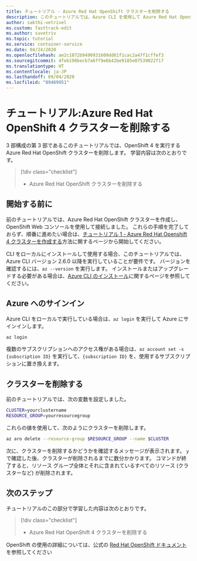 ```yaml
---
title: チュートリアル - Azure Red Hat OpenShift クラスターを削除する
description: このチュートリアルでは、Azure CLI を使用して Azure Red Hat OpenShift クラスターを削除する方法を学習します
author: sakthi-vetrivel
ms.custom: fasttrack-edit
ms.author: suvetriv
ms.topic: tutorial
ms.service: container-service
ms.date: 04/24/2020
ms.openlocfilehash: ae2c1072b9490931609dd61f1cac2a47f1cffef3
ms.sourcegitcommit: 4feb198becb7a6ff9e6b42be9185e07539022f17
ms.translationtype: HT
ms.contentlocale: ja-JP
ms.lasthandoff: 09/04/2020
ms.locfileid: "89469951"
---
```

# <a name="tutorial-delete-an-azure-red-hat-openshift-4-cluster"></a>チュートリアル:Azure Red Hat OpenShift 4 クラスターを削除する

3 部構成の第 3 部であるこのチュートリアルでは、OpenShift 4 を実行する Azure Red Hat OpenShift クラスターを削除します。 学習内容は次のとおりです。

> [!div class="checklist"]
> * Azure Red Hat OpenShift クラスターを削除する


## <a name="before-you-begin"></a>開始する前に

前のチュートリアルでは、Azure Red Hat OpenShift クラスターを作成し、OpenShift Web コンソールを使用して接続しました。 これらの手順を完了しておらず、順番に進めたい場合は、[チュートリアル 1 - Azure Red Hat Openshift 4 クラスターを作成する](tutorial-create-cluster.md)方法に関するページから開始してください。

CLI をローカルにインストールして使用する場合、このチュートリアルでは、Azure CLI バージョン 2.6.0 以降を実行していることが要件です。 バージョンを確認するには、`az --version` を実行します。 インストールまたはアップグレードする必要がある場合は、[Azure CLI のインストール](/cli/azure/install-azure-cli?view=azure-cli-latest)に関するページを参照してください。

## <a name="sign-in-to-azure"></a>Azure へのサインイン

Azure CLI をローカルで実行している場合は、`az login` を実行して Azure にサインインします。

```bash
az login
```

複数のサブスクリプションへのアクセス権がある場合は、`az account set -s {subscription ID}` を実行して、`{subscription ID}` を、使用するサブスクリプションに置き換えます。

## <a name="delete-the-cluster"></a>クラスターを削除する

前のチュートリアルでは、次の変数を設定しました。

```bash
CLUSTER=yourclustername
RESOURCE_GROUP=yourresourcegroup
```

これらの値を使用して、次のようにクラスターを削除します。

```bash
az aro delete --resource-group $RESOURCE_GROUP --name $CLUSTER
```

次に、クラスターを削除するかどうかを確認するメッセージが表示されます。 `y` で確認した後、クラスターが削除されるまでに数分かかります。 コマンドが終了すると、リソース グループ全体とそれに含まれているすべてのリソース (クラスターなど) が削除されます。

## <a name="next-steps"></a>次のステップ

チュートリアルのこの部分で学習した内容は次のとおりです。
> [!div class="checklist"]
> * Azure Red Hat OpenShift 4 クラスターを削除する

OpenShift の使用の詳細については、公式の [Red Hat OpenShift ドキュメント](https://www.openshift.com/try)を参照してください